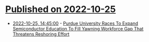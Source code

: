 # [Published on 2022-10-25](index.md)

* [2022-10-25, 14:45:00](https://news.slashdot.org/story/22/10/25/1445231/purdue-university-races-to-expand-semiconductor-education-to-fill-yawning-workforce-gap-that-threatens-reshoring-effort?utm_source=rss1.0mainlinkanon&utm_medium=feed) - [Purdue University Races To Expand Semiconductor Education To Fill Yawning Workforce Gap That Threatens Reshoring Effort](https://news.slashdot.org/story/22/10/25/1445231/purdue-university-races-to-expand-semiconductor-education-to-fill-yawning-workforce-gap-that-threatens-reshoring-effort?utm_source=rss1.0mainlinkanon&utm_medium=feed)
